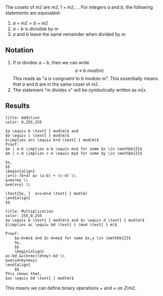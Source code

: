 The cosets of $m\mathbb{Z}$ are $m\mathbb{Z},1+m\mathbb{Z},\dots$
For integers $a$ and $b$, the following statements are equivalent:
1. $a+m\mathbb{Z}=b+m\mathbb{Z}$
2. $a-b$ is divisible by $m$
3. $a$ and $b$ leave the same remainder when divided by $m$

## Notation

1. If $m$ divides $a-b$, then we can write	$$
	a \equiv b \text{ } mod(m)
	$$This reads as "a is congruent to b modulo m". This essentially means that $a$ and $b$ are in the same coset of $m\mathbb{Z}$.
2. The statement "m divides x" will be symbolically written as $m|x$.

## Results

```ad-note
title: Addition
color: 0,255,255

$a \equiv b \text{ } mod(m)$ and
$b \equiv c \text{ } mod(m)$
$\implies a+c \equiv b+d \text{ } mod(m)$
Proof:
$m | a-b \implies a-b \equiv mx$ for some $x \in \mathbb{Z}$
$m | c-d \implies c-d \equiv my$ for some $y \in \mathbb{Z}$

So,
$$
\begin{align}
(a+c)-(b+d) &= (a-b) + (c-d) \\
&=mx+my \\
&=m(x+y) \\

\text{So, }  a+c=b+d \text{ } mod(m)
\end{align}
$$
```

```ad-note
title: Multiplication
color: 255,0,255
$a \equiv b \text{ } mod(m)$ and $c \equiv d \text{ } mod(m)$
$\implies ac \equiv bd \text{ } (mod \text{ } m)$

Proof:
	$a-b=mx$ and $c-d=my$ for some $x,y \in \mathbb{Z}$
	So,
	$$
	\begin{align}
ac-bd &=(b+mx)(d+my)-bd \\
&=m(xd+by+mxy)
\end{align}
	$$
This shows that,
$ac \equiv bd \text{ } mod(m)$
```

This means we can define binary operations $+$ and $\times$ on $Z/m\mathbb{Z}$.